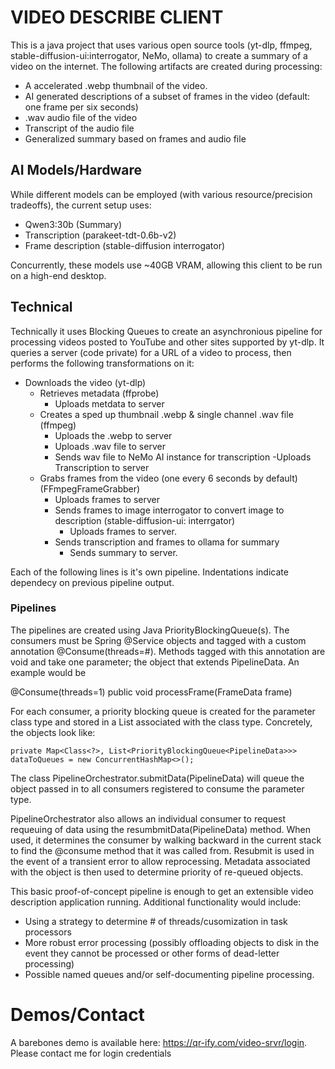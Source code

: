 # VIDEO DESCRIBE CLIENT

This is a java project that uses various open source tools (yt-dlp, ffmpeg, stable-diffusion-ui:interrogator, NeMo, ollama) to create a summary of a video on the internet.
The following artifacts are created during processing:
- A accelerated .webp thumbnail of the video.
- AI generated descriptions of a subset of frames in the video (default: one frame per six seconds)
- .wav audio file of the video
- Transcript of the audio file
- Generalized summary based on frames and audio file

## AI Models/Hardware
While different models can be employed (with various resource/precision tradeoffs), the current setup uses:
- Qwen3:30b (Summary)
- Transcription (parakeet-tdt-0.6b-v2)
- Frame description (stable-diffusion interrogator)

Concurrently, these models use ~40GB VRAM, allowing this client to be run on a high-end desktop.

## Technical

Technically it uses Blocking Queues to create an asynchronious pipeline for processing videos posted to YouTube and other sites 
supported by yt-dlp. It queries a server (code private) for a URL of a video to process, then performs the following transformations on it:

- Downloads the video (yt-dlp)
    -  Retrieves metadata (ffprobe)
        - Uploads metdata to server
    - Creates a sped up thumbnail .webp & single channel .wav file (ffmpeg) 
        - Uploads the .webp to server
        - Uploads .wav file to server
        - Sends wav file to NeMo AI instance for transcription
            -Uploads Transcription to server
    - Grabs frames from the video (one every 6 seconds by default) (FFmpegFrameGrabber)
        - Uploads frames to server
        - Sends frames to image interrogator to convert image to description (stable-diffusion-ui: interrgator)
            - Uploads frames to server.
        - Sends transcription and frames to ollama for summary
            - Sends summary to server.


Each of the following lines is it's own pipeline. Indentations indicate dependecy on previous pipeline output.


### Pipelines

The pipelines are created using Java PriorityBlockingQueue(s). The consumers must be Spring @Service objects and tagged with a custom annotation @Consume(threads=#). Methods tagged with this annotation are void and take one parameter; the object that extends PipelineData. An example would be

@Consume(threads=1)
public void processFrame(FrameData frame)

For each consumer, a priority blocking queue is created for the parameter class type and stored in a List associated with the class type. Concretely, the objects look like:
    
    private Map<Class<?>, List<PriorityBlockingQueue<PipelineData>>> dataToQueues = new ConcurrentHashMap<>();

The class PipelineOrchestrator.submitData(PipelineData) will queue the object passed in to all consumers registered to consume the parameter type.

PipelineOrchestrator also allows an individual consumer to request requeuing of data using the resumbmitData(PipelineData) method. When used, it determines the consumer by walking backward in the current stack to find the @consume method that it was called from. Resubmit is used in the event of a transient error to allow reprocessing. Metadata associated with the object is then used to determine priority of re-queued objects.

This basic proof-of-concept pipeline is enough to get an extensible video description application running. Additional functionality would include:
- Using a strategy to determine # of threads/cusomization in task processors 
- More robust error processing (possibly offloading objects to disk in the event they cannot be processed or other forms of dead-letter processing)
- Possible named queues and/or self-documenting pipeline processing.

# Demos/Contact


A barebones demo is available here: https://qr-ify.com/video-srvr/login. Please contact me for login credentials